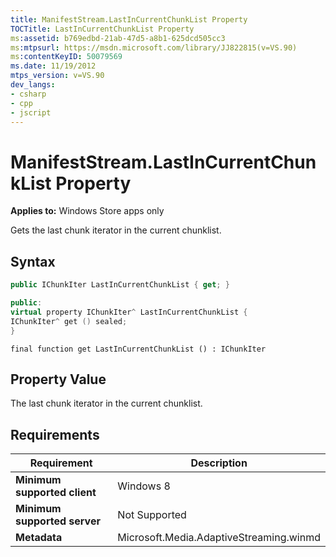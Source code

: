 ```yaml
---
title: ManifestStream.LastInCurrentChunkList Property
TOCTitle: LastInCurrentChunkList Property
ms:assetid: b769edbd-21ab-47d5-a8b1-625dcd505cc3
ms:mtpsurl: https://msdn.microsoft.com/library/JJ822815(v=VS.90)
ms:contentKeyID: 50079569
ms.date: 11/19/2012
mtps_version: v=VS.90
dev_langs:
- csharp
- cpp
- jscript
---
```


# ManifestStream.LastInCurrentChunkList Property

**Applies to:** Windows Store apps only

Gets the last chunk iterator in the current chunklist.

## Syntax

```csharp
public IChunkIter LastInCurrentChunkList { get; }
```

```cpp
public:
virtual property IChunkIter^ LastInCurrentChunkList {
IChunkIter^ get () sealed;
}
```

```jscript
final function get LastInCurrentChunkList () : IChunkIter
```

## Property Value

The last chunk iterator in the current chunklist.

## Requirements

|Requirement|Description|
|--- |--- |
|**Minimum supported client**|Windows 8|
|**Minimum supported server**|Not Supported|
|**Metadata**|Microsoft.Media.AdaptiveStreaming.winmd|
